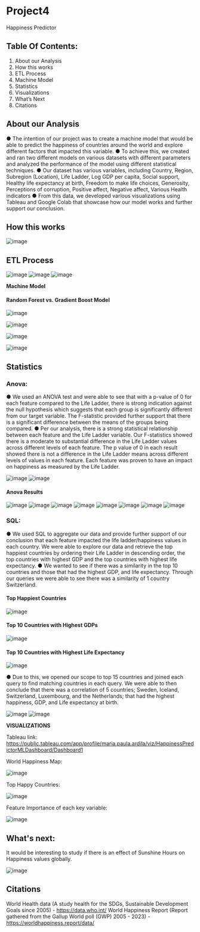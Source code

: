 
# Project4


Happiness Predictor

## Table Of Contents:

1. About our Analysis
2. How this works
3. ETL Process
4. Machine Model
5. Statistics
6. Visualizations
7. What’s Next
8. Citations

## About our Analysis
● The intention of our project was to create a machine model that would be able to predict the 
happiness of countries around the world and explore different factors that impacted this 
variable. 
● To achieve this, we created and ran two different models on various datasets with different 
parameters and analyzed the performance of the model using different statistical 
techniques.
● Our dataset has various variables, including Country, Region, Subregion (Location), Life 
Ladder, Log GDP per capita, Social support, Healthy life expectancy at birth, Freedom to 
make life choices, Generosity, Perceptions of corruption, Positive affect, Negative affect, 
Various Health indicators
● From this data, we developed various visualizations using Tableau and Google Colab that 
showcase how our model works and further support our conclusion.


## How this works
![image](https://github.com/user-attachments/assets/f7a4ab49-958e-439e-accd-b61ac3da7e87)


## ETL Process

![image](https://github.com/user-attachments/assets/f49e3139-d1e0-4546-9cf3-55cf09e11086)
![image](https://github.com/user-attachments/assets/73f8285a-43c0-42d7-96f2-f4c4b468d3dd)
![image](https://github.com/user-attachments/assets/9eecd71e-1c42-4859-874d-0c33dbae4ef1)


**Machine Model**

#### Random Forest vs. Gradient Boost Model

![image](https://github.com/user-attachments/assets/99adbe41-d149-4954-86af-39057df6f3b1)

![image](https://github.com/user-attachments/assets/e793f710-7671-42bd-a6f7-de144cdbae5b)

![image](https://github.com/user-attachments/assets/b061d549-5e41-42d1-a61f-1709f29a7d38)

![image](https://github.com/user-attachments/assets/31658d95-b9f3-40f9-8638-4202d875af79)


## Statistics

### Anova:

● We used an ANOVA test and were able to see that with a p-value of 0 for each feature compared to the Life Ladder, there is strong indication against the null hypothesis which suggests that each group is significantly different from our target variable. The F-statistic provided further support that there is a significant difference between the means of the groups being compared.
● Per our analysis, there is a strong statistical relationship between each feature and the Life Ladder variable. Our F-statistics showed there is a moderate to substantial difference in the Life Ladder values across different levels of each feature. The p value of 0 in each result showed there is not a difference in the Life Ladder means across different levels of values in each feature. Each feature was proven to have an impact on happiness as measured by the Life Ladder.

![image](https://github.com/user-attachments/assets/907e5040-1b79-4674-8693-75d4443f6073)
![image](https://github.com/user-attachments/assets/f8c821f1-df46-405d-83ee-70793a638a37)

#### Anova Results
![image](https://github.com/user-attachments/assets/0e2f44c3-4834-48e3-a951-418afbeb73c4)
![image](https://github.com/user-attachments/assets/18538258-59b1-4367-8671-175bb67c242a)
![image](https://github.com/user-attachments/assets/46343d8e-5061-4ce0-9e9b-a233969c8e1c)
![image](https://github.com/user-attachments/assets/4220b117-89dd-4aa8-a12c-0e1eda07bf85)
![image](https://github.com/user-attachments/assets/d98aafb5-6c48-4f2f-a78f-25f31590381a)
![image](https://github.com/user-attachments/assets/b0d5f0fe-9638-4a4d-a497-992e36fd6d7f)
![image](https://github.com/user-attachments/assets/e733b3bf-e9d4-4505-aeeb-73e7b2adf7c3)
![image](https://github.com/user-attachments/assets/fc7d6f02-26c3-4d2b-8fa3-aaf5c123e1b8)


### SQL:

● We used SQL to aggregate our data and provide further support of our conclusion that each feature impacted the life ladder/happiness values in each country. We were able to explore our data and retrieve the top happiest countries by ordering their Life Ladder in descending order, the top countries with highest GDP and the top countries with highest life expectancy.
● We wanted to see if there was a similarity in the top 10 countries and those that had the highest GDP, and life expectancy. Through our queries we were able to see there was a similarity of 1 country Switzerland. 

#### Top Happiest Countries
![image](https://github.com/user-attachments/assets/d92a1b7b-a4f2-4c87-b14e-d23634a9337d)

#### Top 10 Countries with Highest GDPs
![image](https://github.com/user-attachments/assets/ef360ea5-e540-4a68-bdff-77e4aa363beb)

#### Top 10 Countries with Highest Life Expectancy
![image](https://github.com/user-attachments/assets/4f61f432-859f-4846-a00b-1a9a750dc1e7)

● Due to this, we opened our scope to top 15 countries and joined each query to find matching countries in each query. We were able to then conclude that there was a correlation of 5 countries; Sweden, Iceland, Switzerland, Luxembourg, and the Netherlands; that had the highest happiness, GDP, and Life expectancy at birth.

![image](https://github.com/user-attachments/assets/f6387df3-b4c5-4261-a2bc-3a3528278273)
![image](https://github.com/user-attachments/assets/fad2d2a9-b680-428a-bd4b-ae1d22d77d96)




**VISUALIZATIONS**


Tableau link: https://public.tableau.com/app/profile/maria.paula.ardila/viz/HappinessPredictorMLDashboard/Dashboard1

World Happiness Map:


![image](https://github.com/user-attachments/assets/252de687-db9d-4d05-9053-4ac7e0f606d7)

Top Happy Countries:


![image](https://github.com/user-attachments/assets/e5851288-1298-44fd-8a57-2d9c10db5a0e)

Feature Importance of each key variable:


![image](https://github.com/user-attachments/assets/3f42a85f-fa57-491a-91c9-38aed6451892)

## What's next:


It would be interesting to study if there is an effect of Sunshine Hours on Happiness values globally.

![image](https://github.com/user-attachments/assets/cfc86441-e9e8-4d0e-a9c2-20cdf8053f87)

## Citations

World Health data (A study health for the SDGs, Sustainable Development Goals since 2005) - https://data.who.int/
World Happiness Report (Report gathered from the Gallup World poll (GWP) 2005 - 2023) - https://worldhappiness.report/data/

